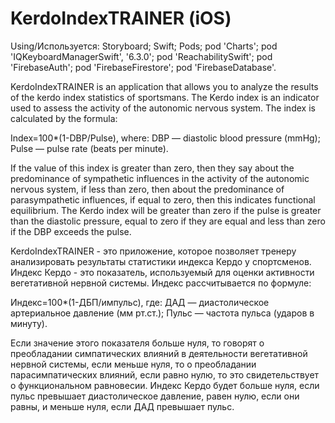 # KerdoIndexTRAINER (iOS)

Using/Используется: Storyboard; Swift; Pods; pod 'Charts'; pod 'IQKeyboardManagerSwift', '6.3.0'; pod 'ReachabilitySwift'; pod 'FirebaseAuth'; pod 'FirebaseFirestore'; pod 'FirebaseDatabase'.

KerdoIndexTRAINER is an application that allows you to analyze the results of the kerdo index statistics of sportsmans.
The Kerdo index is an indicator used to assess the activity of the autonomic nervous system. The index is calculated by the formula:

Index=100*(1-DBP/Pulse), where:
DBP — diastolic blood pressure (mmHg);
Pulse — pulse rate (beats per minute).

If the value of this index is greater than zero, then they say about the predominance of sympathetic influences in the activity of the autonomic nervous system, if less than zero, then about the predominance of parasympathetic influences, if equal to zero, then this indicates functional equilibrium.
The Kerdo index will be greater than zero if the pulse is greater than the diastolic pressure, equal to zero if they are equal and less than zero if the DBP exceeds the pulse.


KerdoIndexTRAINER - это приложение, которое позволяет тренеру анализировать результаты статистики индекса Кердо у спортсменов.
Индекс Кердо - это показатель, используемый для оценки активности вегетативной нервной системы. Индекс рассчитывается по формуле:

Индекс=100*(1-ДБП/импульс), где:
ДАД — диастолическое артериальное давление (мм рт.ст.);
Пульс — частота пульса (ударов в минуту).

Если значение этого показателя больше нуля, то говорят о преобладании симпатических влияний в деятельности вегетативной нервной системы, если меньше нуля, то о преобладании парасимпатических влияний, если равно нулю, то это свидетельствует о функциональном равновесии.
Индекс Кердо будет больше нуля, если пульс превышает диастолическое давление, равен нулю, если они равны, и меньше нуля, если ДАД превышает пульс.
